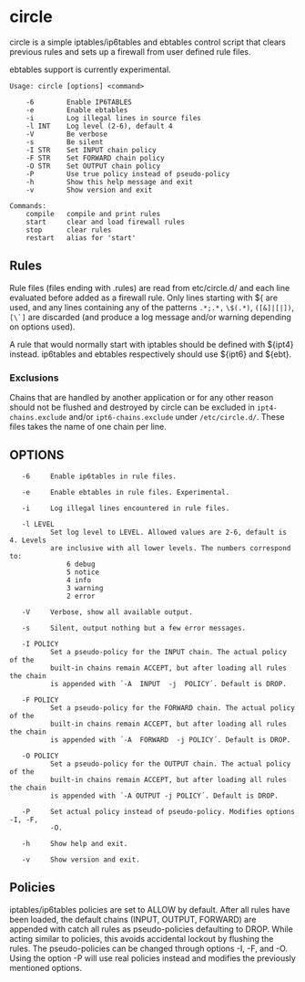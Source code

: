 circle
============

circle is a simple iptables/ip6tables and ebtables control script that
clears previous rules and sets up a firewall from user defined rule files.

ebtables support is currently experimental.

```
Usage: circle [options] <command>

    -6        Enable IP6TABLES
    -e        Enable ebtables
    -i        Log illegal lines in source files
    -l INT    Log level (2-6), default 4
    -V        Be verbose
    -s        Be silent
    -I STR    Set INPUT chain policy
    -F STR    Set FORWARD chain policy
    -O STR    Set OUTPUT chain policy
    -P        Use true policy instead of pseudo-policy
    -h        Show this help message and exit
    -v        Show version and exit

Commands:
    compile   compile and print rules
    start     clear and load firewall rules
    stop      clear rules
    restart   alias for 'start'
```


Rules
-----

Rule files (files ending with .rules) are read from etc/circle.d/ and each
line evaluated before added as a firewall rule. Only lines starting with ${ are
used, and any lines containing any of the patterns ```.*;.*,``` ```\$(.*)```,
```([&]|[|])```, ```[\`]``` are discarded (and produce a log message and/or
warning depending on options used).

A rule that would normally start with iptables should be defined with ${ipt4}
instead. ip6tables and ebtables respectively should use ${ipt6} and ${ebt}.


### Exclusions

Chains that are handled by another application or for any other reason should
not be flushed and destroyed by circle can be excluded in
```ipt4-chains.exclude``` and/or ```ipt6-chains.exclude``` under
```/etc/circle.d/```. These files takes the name of one chain per line.


OPTIONS
-------

```
   -6     Enable ip6tables in rule files.

   -e     Enable ebtables in rule files. Experimental.

   -i     Log illegal lines encountered in rule files.

   -l LEVEL
          Set log level to LEVEL. Allowed values are 2-6, default is 4. Levels
          are inclusive with all lower levels. The numbers correspond to:
              6 debug
              5 notice
              4 info
              3 warning
              2 error

   -V     Verbose, show all available output.

   -s     Silent, output nothing but a few error messages.

   -I POLICY
          Set a pseudo-policy for the INPUT chain. The actual policy of the
          built-in chains remain ACCEPT, but after loading all rules the chain
          is appended with ´-A  INPUT  -j  POLICY´. Default is DROP.

   -F POLICY
          Set a pseudo-policy for the FORWARD chain. The actual policy of the
          built-in chains remain ACCEPT, but after loading all rules the chain
          is appended with ´-A  FORWARD  -j POLICY´. Default is DROP.

   -O POLICY
          Set a pseudo-policy for the OUTPUT chain. The actual policy of the
          built-in chains remain ACCEPT, but after loading all rules the chain
          is appended with ´-A OUTPUT -j POLICY´. Default is DROP.

   -P     Set actual policy instead of pseudo-policy. Modifies options -I, -F,
          -O.

   -h     Show help and exit.

   -v     Show version and exit.
```


Policies
--------
iptables/ip6tables policies are set to ALLOW by default. After all rules have
been loaded, the default chains (INPUT, OUTPUT, FORWARD) are appended with
catch all rules as pseudo-policies defaulting to DROP. While acting similar to
policies, this avoids accidental lockout by flushing the rules. The
pseudo-policies can be changed through options -I, -F, and -O. Using the option
-P will use real policies instead and modifies the previously mentioned options.
